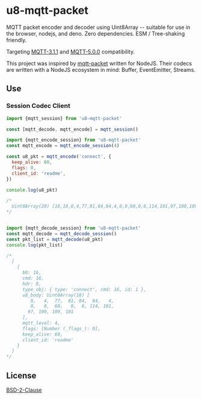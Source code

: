 # u8-mqtt-packet

MQTT packet encoder and decoder using Uint8Array -- suitable for use in the
browser, nodejs, and deno. Zero dependencies. ESM / Tree-shaking friendly.

Targeting [MQTT-3.1.1][spec-3.1.1] and [MQTT-5.0.0][spec-5.0.0] compatibility.

This project was inspired by [mqtt-packet](https://github.com/mqttjs/mqtt-packet)
written for NodeJS. Their codecs are written with a NodeJS ecosystem in mind:
Buffer, EventEmitter, Streams.


 [spec-5.0.0]: https://docs.oasis-open.org/mqtt/mqtt/v5.0/os/mqtt-v5.0-os.html
 [spec-3.1.1]: http://docs.oasis-open.org/mqtt/mqtt/v3.1.1/os/mqtt-v3.1.1-os.html


## Use

### Session Codec Client

```javascript
import {mqtt_session} from 'u8-mqtt-packet'

const [mqtt_decode, mqtt_encode] = mqtt_session()
```

```javascript
import {mqtt_encode_session} from 'u8-mqtt-packet'
const mqtt_encode = mqtt_encode_session(4)

const u8_pkt = mqtt_encode('connect', {
  keep_alive: 60,
  flags: 0,
  client_id: 'readme',
})

console.log(u8_pkt)

/*
  Uint8Array(20) [16,18,0,4,77,81,84,84,4,0,0,60,0,6,114,101,97,100,109,101]
*/


import {mqtt_decode_session} from 'u8-mqtt-packet'
const mqtt_decode = mqtt_decode_session()
const pkt_list = mqtt_decode(u8_pkt)
console.log(pkt_list)

/*
  [
    {
      b0: 16,
      cmd: 16,
      hdr: 0,
      type_obj: { type: 'connect', cmd: 16, id: 1 },
      u8_body: Uint8Array(18) [
         0,   4,  77,  81, 84,  84,   4,
         0,   0,  60,   0,  6, 114, 101,
        97, 100, 109, 101
      ],
      mqtt_level: 4,
      flags: [Number (_flags_): 0],
      keep_alive: 60,
      client_id: 'readme'
    }
  ]
*/
```

## License

[BSD-2-Clause](LICENSE)


